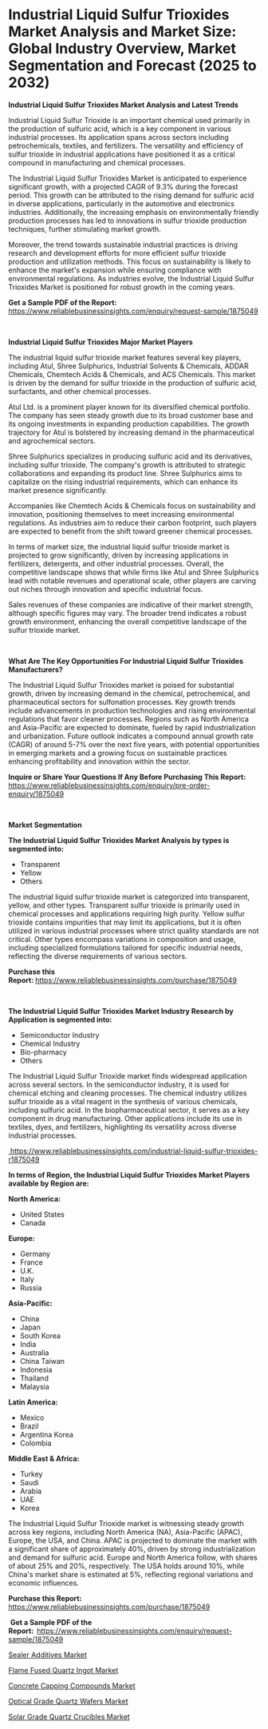 <p><h1>Industrial Liquid Sulfur Trioxides Market Analysis and Market Size: Global Industry Overview, Market Segmentation and Forecast (2025 to 2032)</h1></p><p><strong>Industrial Liquid Sulfur Trioxides Market Analysis and Latest Trends</strong></p>
<p><p>Industrial Liquid Sulfur Trioxide is an important chemical used primarily in the production of sulfuric acid, which is a key component in various industrial processes. Its application spans across sectors including petrochemicals, textiles, and fertilizers. The versatility and efficiency of sulfur trioxide in industrial applications have positioned it as a critical compound in manufacturing and chemical processes.</p><p>The Industrial Liquid Sulfur Trioxides Market is anticipated to experience significant growth, with a projected CAGR of 9.3% during the forecast period. This growth can be attributed to the rising demand for sulfuric acid in diverse applications, particularly in the automotive and electronics industries. Additionally, the increasing emphasis on environmentally friendly production processes has led to innovations in sulfur trioxide production techniques, further stimulating market growth.</p><p>Moreover, the trend towards sustainable industrial practices is driving research and development efforts for more efficient sulfur trioxide production and utilization methods. This focus on sustainability is likely to enhance the market's expansion while ensuring compliance with environmental regulations. As industries evolve, the Industrial Liquid Sulfur Trioxides Market is positioned for robust growth in the coming years.</p></p>
<p><strong>Get a Sample PDF of the Report:&nbsp;</strong> <a href="https://www.reliablebusinessinsights.com/enquiry/request-sample/1875049?utm_campaign=1106&utm_medium=2&utm_source=Github&utm_content=ia&utm_term=04022025&utm_id=industrial-liquid-sulfur-trioxides">https://www.reliablebusinessinsights.com/enquiry/request-sample/1875049</a></p>
<p>&nbsp;</p>
<p><strong>Industrial Liquid Sulfur Trioxides Major Market Players</strong></p>
<p><p>The industrial liquid sulfur trioxide market features several key players, including Atul, Shree Sulphurics, Industrial Solvents & Chemicals, ADDAR Chemicals, Chemtech Acids & Chemicals, and ACS Chemicals. This market is driven by the demand for sulfur trioxide in the production of sulfuric acid, surfactants, and other chemical processes.</p><p>Atul Ltd. is a prominent player known for its diversified chemical portfolio. The company has seen steady growth due to its broad customer base and its ongoing investments in expanding production capabilities. The growth trajectory for Atul is bolstered by increasing demand in the pharmaceutical and agrochemical sectors.</p><p>Shree Sulphurics specializes in producing sulfuric acid and its derivatives, including sulfur trioxide. The company's growth is attributed to strategic collaborations and expanding its product line. Shree Sulphurics aims to capitalize on the rising industrial requirements, which can enhance its market presence significantly.</p><p>Accompanies like Chemtech Acids & Chemicals focus on sustainability and innovation, positioning themselves to meet increasing environmental regulations. As industries aim to reduce their carbon footprint, such players are expected to benefit from the shift toward greener chemical processes.</p><p>In terms of market size, the industrial liquid sulfur trioxide market is projected to grow significantly, driven by increasing applications in fertilizers, detergents, and other industrial processes. Overall, the competitive landscape shows that while firms like Atul and Shree Sulphurics lead with notable revenues and operational scale, other players are carving out niches through innovation and specific industrial focus.</p><p>Sales revenues of these companies are indicative of their market strength, although specific figures may vary. The broader trend indicates a robust growth environment, enhancing the overall competitive landscape of the sulfur trioxide market.</p></p>
<p>&nbsp;</p>
<p><strong>What Are The Key Opportunities For Industrial Liquid Sulfur Trioxides Manufacturers?</strong></p>
<p><p>The Industrial Liquid Sulfur Trioxides market is poised for substantial growth, driven by increasing demand in the chemical, petrochemical, and pharmaceutical sectors for sulfonation processes. Key growth trends include advancements in production technologies and rising environmental regulations that favor cleaner processes. Regions such as North America and Asia-Pacific are expected to dominate, fueled by rapid industrialization and urbanization. Future outlook indicates a compound annual growth rate (CAGR) of around 5-7% over the next five years, with potential opportunities in emerging markets and a growing focus on sustainable practices enhancing profitability and innovation within the sector.</p></p>
<p><strong>Inquire or Share Your Questions If Any Before Purchasing This Report:</strong> <a href="https://www.reliablebusinessinsights.com/enquiry/pre-order-enquiry/1875049?utm_campaign=1106&utm_medium=2&utm_source=Github&utm_content=ia&utm_term=04022025&utm_id=industrial-liquid-sulfur-trioxides">https://www.reliablebusinessinsights.com/enquiry/pre-order-enquiry/1875049</a></p>
<p>&nbsp;</p>
<p><strong>Market Segmentation</strong></p>
<p><strong>The Industrial Liquid Sulfur Trioxides Market Analysis by types is segmented into:</strong></p>
<p><ul><li>Transparent</li><li>Yellow</li><li>Others</li></ul></p>
<p><p>The industrial liquid sulfur trioxide market is categorized into transparent, yellow, and other types. Transparent sulfur trioxide is primarily used in chemical processes and applications requiring high purity. Yellow sulfur trioxide contains impurities that may limit its applications, but it is often utilized in various industrial processes where strict quality standards are not critical. Other types encompass variations in composition and usage, including specialized formulations tailored for specific industrial needs, reflecting the diverse requirements of various sectors.</p></p>
<p><strong>Purchase this Report:&nbsp;</strong><a href="https://www.reliablebusinessinsights.com/purchase/1875049?utm_campaign=1106&utm_medium=2&utm_source=Github&utm_content=ia&utm_term=04022025&utm_id=industrial-liquid-sulfur-trioxides">https://www.reliablebusinessinsights.com/purchase/1875049</a></p>
<p>&nbsp;</p>
<p><strong>The Industrial Liquid Sulfur Trioxides Market Industry Research by Application is segmented into:</strong></p>
<p><ul><li>Semiconductor Industry</li><li>Chemical Industry</li><li>Bio-pharmacy</li><li>Others</li></ul></p>
<p><p>The Industrial Liquid Sulfur Trioxide market finds widespread application across several sectors. In the semiconductor industry, it is used for chemical etching and cleaning processes. The chemical industry utilizes sulfur trioxide as a vital reagent in the synthesis of various chemicals, including sulfuric acid. In the biopharmaceutical sector, it serves as a key component in drug manufacturing. Other applications include its use in textiles, dyes, and fertilizers, highlighting its versatility across diverse industrial processes.</p></p>
<p><a href="https://www.reliablebusinessinsights.com/industrial-liquid-sulfur-trioxides-r1875049?utm_campaign=1106&utm_medium=2&utm_source=Github&utm_content=ia&utm_term=04022025&utm_id=industrial-liquid-sulfur-trioxides">&nbsp;https://www.reliablebusinessinsights.com/industrial-liquid-sulfur-trioxides-r1875049</a></p>
<p><strong>In terms of Region, the Industrial Liquid Sulfur Trioxides Market Players available by Region are:</strong></p>
<p>
    <p> <strong> North America: </strong>
        <ul>
            <li>United States</li>
            <li>Canada</li>
        </ul>
        </p> 
    <p> <strong> Europe: </strong>
        <ul>
            <li>Germany</li>
            <li>France</li>
            <li>U.K.</li>
            <li>Italy</li>
            <li>Russia</li>
        </ul>
        </p> 
    <p> <strong> Asia-Pacific: </strong>
        <ul>
            <li>China</li>
            <li>Japan</li>
            <li>South Korea</li>
            <li>India</li>
            <li>Australia</li>
            <li>China Taiwan</li>
            <li>Indonesia</li>
            <li>Thailand</li>
            <li>Malaysia</li>
        </ul>
        </p> 
    <p> <strong> Latin America: </strong>
        <ul>
            <li>Mexico</li>
            <li>Brazil</li>
            <li>Argentina Korea</li>
            <li>Colombia</li>
        </ul>
        </p> 
    <p> <strong> Middle East & Africa: </strong>
        <ul>
            <li>Turkey</li>
            <li>Saudi</li>
            <li>Arabia</li>
            <li>UAE</li>
            <li>Korea</li>
        </ul>
    </p>
    </p>
<p><p>The Industrial Liquid Sulfur Trioxide market is witnessing steady growth across key regions, including North America (NA), Asia-Pacific (APAC), Europe, the USA, and China. APAC is projected to dominate the market with a significant share of approximately 40%, driven by strong industrialization and demand for sulfuric acid. Europe and North America follow, with shares of about 25% and 20%, respectively. The USA holds around 10%, while China's market share is estimated at 5%, reflecting regional variations and economic influences.</p></p>
<p><strong>Purchase this Report: </strong><a href="https://www.reliablebusinessinsights.com/purchase/1875049?utm_campaign=1106&utm_medium=2&utm_source=Github&utm_content=ia&utm_term=04022025&utm_id=industrial-liquid-sulfur-trioxides">https://www.reliablebusinessinsights.com/purchase/1875049</a></p>
<p>&nbsp;<strong>Get a Sample PDF of the Report:&nbsp;&nbsp;</strong><a href="https://www.reliablebusinessinsights.com/enquiry/request-sample/1875049?utm_campaign=1106&utm_medium=2&utm_source=Github&utm_content=ia&utm_term=04022025&utm_id=industrial-liquid-sulfur-trioxides">https://www.reliablebusinessinsights.com/enquiry/request-sample/1875049</a></p>
<p><strong></strong></p>
<p><p><a href="https://github.com/ivetasyizhi/Market-Research-Report-List-1/blob/main/sealer-additives-market.md?utm_campaign=1106&utm_medium=2&utm_source=Github&utm_content=ia&utm_term=04022025&utm_id=industrial-liquid-sulfur-trioxides">Sealer Additives Market</a></p><p><a href="https://github.com/penecorodz74/Market-Research-Report-List-1/blob/main/flame-fused-quartz-ingot-market.md?utm_campaign=1106&utm_medium=2&utm_source=Github&utm_content=ia&utm_term=04022025&utm_id=industrial-liquid-sulfur-trioxides">Flame Fused Quartz Ingot Market</a></p><p><a href="https://github.com/boysabotzoc/Market-Research-Report-List-1/blob/main/concrete-capping-compounds-market.md?utm_campaign=1106&utm_medium=2&utm_source=Github&utm_content=ia&utm_term=04022025&utm_id=industrial-liquid-sulfur-trioxides">Concrete Capping Compounds Market</a></p><p><a href="https://github.com/sadimsamid/Market-Research-Report-List-1/blob/main/optical-grade-quartz-wafers-market.md?utm_campaign=1106&utm_medium=2&utm_source=Github&utm_content=ia&utm_term=04022025&utm_id=industrial-liquid-sulfur-trioxides">Optical Grade Quartz Wafers Market</a></p><p><a href="https://github.com/aistraasinyo/Market-Research-Report-List-1/blob/main/solar-grade-quartz-crucibles-market.md?utm_campaign=1106&utm_medium=2&utm_source=Github&utm_content=ia&utm_term=04022025&utm_id=industrial-liquid-sulfur-trioxides">Solar Grade Quartz Crucibles Market</a></p></p>